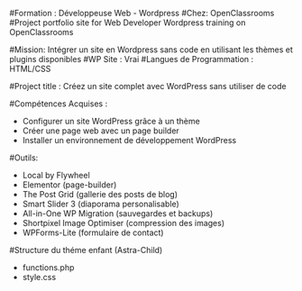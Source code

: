 #Formation : Développeuse Web - Wordpress 
#Chez: OpenClassrooms 
#Project portfolio site for Web Developer Wordpress training on OpenClassrooms 

#Mission: Intégrer un site en Wordpress sans code en utilisant les thèmes et plugins disponibles 
#WP Site : Vrai 
#Langues de Programmation : HTML/CSS

#Project title : Créez un site complet avec WordPress sans utiliser de code

#Compétences Acquises :
- Configurer un site WordPress grâce à un thème
- Créer une page web avec un page builder
- Installer un environnement de développement WordPress

#Outils:
- Local by Flywheel
- Elementor (page-builder)
- The Post Grid (gallerie des posts de blog)
- Smart Slider 3 (diaporama personalisable)
- All-in-One WP Migration (sauvegardes et backups)
- Shortpixel Image Optimiser (compression des images)
- WPForms-Lite (formulaire de contact)

#Structure du théme enfant (Astra-Child)
- functions.php
- style.css